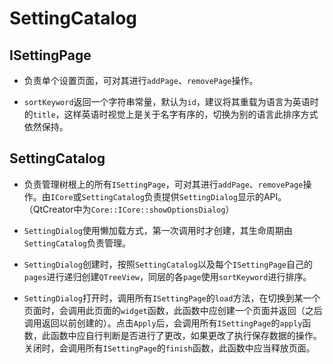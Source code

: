 # SettingCatalog

## ISettingPage

+ 负责单个设置页面，可对其进行`addPage`、`removePage`操作。

+ `sortKeyword`返回一个字符串常量，默认为`id`，建议将其重载为语言为英语时的`title`，这样英语时视觉上是关于名字有序的，切换为别的语言此排序方式依然保持。


## SettingCatalog
+ 负责管理树根上的所有`ISettingPage`，可对其进行`addPage`、`removePage`操作。由`ICore`或`SettingCatalog`负责提供`SettingDialog`显示的API。（QtCreator中为`Core::ICore::showOptionsDialog`）

+ `SettingDialog`使用懒加载方式，第一次调用时才创建，其生命周期由`SettingCatalog`负责管理。

+ `SettingDialog`创建时，按照`SettingCatalog`以及每个`ISettingPage`自己的`pages`进行递归创建`QTreeView`，同层的各`page`使用`sortKeyword`进行排序。

+ `SettingDialog`打开时，调用所有`ISettingPage`的`load`方法，在切换到某一个页面时，会调用此页面的`widget`函数，此函数中应创建一个页面并返回（之后调用返回以前创建的）。点击`Apply`后，会调用所有`ISettingPage`的`apply`函数，此函数中应自行判断是否进行了更改，如果更改了执行保存数据的操作。关闭时，会调用所有`ISettingPage`的`finish`函数，此函数中应当释放页面。